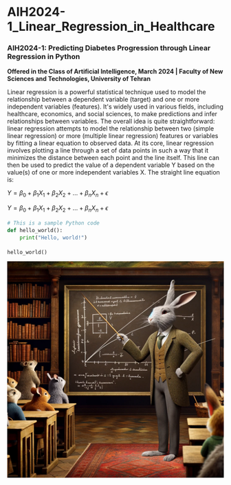 # AIH2024-1_Linear_Regression_in_Healthcare
### AIH2024-1: Predicting Diabetes Progression through Linear Regression in Python 
**Offered in the Class of Artificial Intelligence, March 2024 | Faculty of New Sciences and Technologies, University of Tehran**

Linear regression is a powerful statistical technique used to model the relationship between a dependent variable (target) and one or more independent variables (features). It's widely used in various fields, including healthcare, economics, and social sciences, to make predictions and infer relationships between variables. The overall idea is quite straightforward: linear regression attempts to model the relationship between two (simple linear regression) or more (multiple linear regression) features or variables by fitting a linear equation to observed data. At its core, linear regression involves plotting a line through a set of data points in such a way that it minimizes the distance between each point and the line itself. This line can then be used to predict the value of a dependent variable Y based on the value(s) of one or more independent variables X. The straight line equation is:

$Y = \beta_0 + \beta_1X_1 + \beta_2X_2 + ... + \beta_nX_n + \epsilon$

$`Y = \beta_0 + \beta_1X_1 + \beta_2X_2 + ... + \beta_nX_n + \epsilon`$

```python
# This is a sample Python code
def hello_world():
    print("Hello, world!")

hello_world()
```

![Alt text](images/Rabbit.webp)

